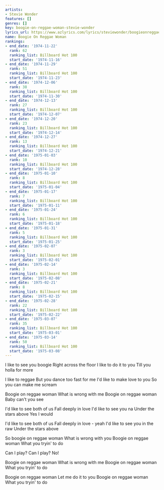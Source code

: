```yaml
---
artists:
- Stevie Wonder
features: []
genres: []
key: boogie-on-reggae-woman-stevie-wonder
lyrics_url: https://www.azlyrics.com/lyrics/steviewonder/boogieonreggaewoman.html
name: Boogie On Reggae Woman
rankings:
- end_date: '1974-11-22'
  rank: 62
  ranking_list: Billboard Hot 100
  start_date: '1974-11-16'
- end_date: '1974-11-29'
  rank: 51
  ranking_list: Billboard Hot 100
  start_date: '1974-11-23'
- end_date: '1974-12-06'
  rank: 38
  ranking_list: Billboard Hot 100
  start_date: '1974-11-30'
- end_date: '1974-12-13'
  rank: 27
  ranking_list: Billboard Hot 100
  start_date: '1974-12-07'
- end_date: '1974-12-20'
  rank: 23
  ranking_list: Billboard Hot 100
  start_date: '1974-12-14'
- end_date: '1974-12-27'
  rank: 13
  ranking_list: Billboard Hot 100
  start_date: '1974-12-21'
- end_date: '1975-01-03'
  rank: 10
  ranking_list: Billboard Hot 100
  start_date: '1974-12-28'
- end_date: '1975-01-10'
  rank: 8
  ranking_list: Billboard Hot 100
  start_date: '1975-01-04'
- end_date: '1975-01-17'
  rank: 7
  ranking_list: Billboard Hot 100
  start_date: '1975-01-11'
- end_date: '1975-01-24'
  rank: 6
  ranking_list: Billboard Hot 100
  start_date: '1975-01-18'
- end_date: '1975-01-31'
  rank: 5
  ranking_list: Billboard Hot 100
  start_date: '1975-01-25'
- end_date: '1975-02-07'
  rank: 3
  ranking_list: Billboard Hot 100
  start_date: '1975-02-01'
- end_date: '1975-02-14'
  rank: 3
  ranking_list: Billboard Hot 100
  start_date: '1975-02-08'
- end_date: '1975-02-21'
  rank: 8
  ranking_list: Billboard Hot 100
  start_date: '1975-02-15'
- end_date: '1975-02-28'
  rank: 22
  ranking_list: Billboard Hot 100
  start_date: '1975-02-22'
- end_date: '1975-03-07'
  rank: 35
  ranking_list: Billboard Hot 100
  start_date: '1975-03-01'
- end_date: '1975-03-14'
  rank: 50
  ranking_list: Billboard Hot 100
  start_date: '1975-03-08'
---
```


I like to see you boogie
Right across the floor
I like to do it to you
Till you holla for more

I like to reggae
But you dance too fast for me
I'd like to make love to you
So you can make me scream

Boogie on reggae woman
What is wrong with me
Boogie on reggae woman
Baby can't you see

I'd like to see both of us
Fall deeply in love
I'd like to see you na
Under the stars above
Yes I would

I'd like to see both of us
Fall deeply in love - yeah
I'd like to see you in the raw
Under the stars above

So boogie on reggae woman
What is wrong with you
Boogie on reggae woman
What you tryin' to do

Can I play? Can I play?
No!

Boogie on reggae woman
What is wrong with me
Boogie on reggae woman
What you tryin' to do

Boogie on reggae woman
Let me do it to you
Boogie on reggae woman
What you tryin' to do



